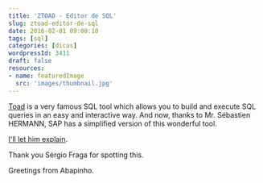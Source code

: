 ```yaml
---
title: 'ZTOAD - Editor de SQL'
slug: ztoad-editor-de-sql
date: 2016-02-01 09:00:10
tags: [sql]
categories: [dicas]
wordpressId: 3411
draft: false
resources:
- name: featuredImage
  src: 'images/thumbnail.jpg'
---
```

[Toad][1] is a very famous SQL tool which allows you to build and execute SQL queries in an easy and interactive way. And now, thanks to Mr. Sébastien HERMANN, SAP has a simplified version of this wonderful tool.

[I'll let him explain][2].

Thank you Sérgio Fraga for spotting this.

Greetings from Abapinho.

   [1]: http://www.toadworld.com
   [2]: http://scn.sap.com/community/abap/blog/2015/08/03/ztoad--open-sql-editor
